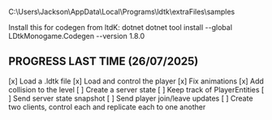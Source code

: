 C:\Users\Jackson\AppData\Local\Programs\ldtk\extraFiles\samples


Install this for codegen from ltdK:
dotnet dotnet tool install --global LDtkMonogame.Codegen --version 1.8.0



## PROGRESS LAST TIME (26/07/2025)
[x] Load a .ldtk file
[x] Load and control the player
[x] Fix animations
[x] Add collision to the level
[ ] Create a server state
    [ ] Keep track of PlayerEntities
    [ ] Send server state snapshot
    [ ] Send player join/leave updates
[ ] Create two clients, control each and replicate each to one another